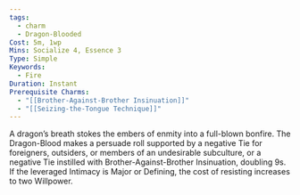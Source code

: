 ```yaml
---
tags:
  - charm
  - Dragon-Blooded
Cost: 5m, 1wp
Mins: Socialize 4, Essence 3
Type: Simple
Keywords:
  - Fire
Duration: Instant
Prerequisite Charms:
  - "[[Brother-Against-Brother Insinuation]]"
  - "[[Seizing-the-Tongue Technique]]"
---
```

A dragon’s breath stokes the embers of enmity into a full-blown bonfire. The Dragon-Blood makes a persuade roll supported by a negative Tie for foreigners, outsiders, or members of an undesirable subculture, or a negative Tie instilled with Brother-Against-Brother Insinuation, doubling 9s. If the leveraged Intimacy is Major or Defining, the cost of resisting increases to two Willpower.